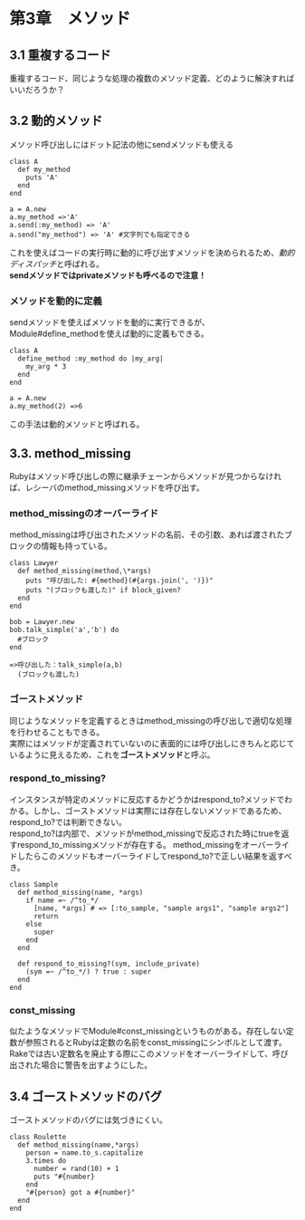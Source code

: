# 第3章　メソッド

## 3.1 重複するコード

重複するコード、同じような処理の複数のメソッド定義、どのように解決すればいいだろうか？

## 3.2 動的メソッド

メソッド呼び出しにはドット記法の他にsendメソッドも使える  
~~~
class A
  def my_method
    puts 'A'
  end
end

a = A.new
a.my_method =>'A'
a.send(:my_method) => 'A'
a.send("my_method") => 'A' #文字列でも指定できる  
~~~  

これを使えばコードの実行時に動的に呼び出すメソッドを決められるため、*動的ディスパッチ*と呼ばれる。  
**sendメソッドではprivateメソッドも呼べるので注意！**  

### メソッドを動的に定義  

sendメソッドを使えばメソッドを動的に実行できるが、Module#define_methodを使えば動的に定義もできる。  
~~~
class A
  define_method :my_method do |my_arg|
    my_arg * 3
  end
end

a = A.new
a.my_method(2) =>6
~~~  

この手法は動的メソッドと呼ばれる。  

## 3.3. method_missing

Rubyはメソッド呼び出しの際に継承チェーンからメソッドが見つからなければ、レシーバのmethod_missingメソッドを呼び出す。  

### method_missingのオーバーライド

method_missingは呼び出されたメソッドの名前、その引数、あれば渡されたブロックの情報も持っている。  
~~~
class Lawyer
  def method_missing(method,\*args)
    puts "呼び出した: #{method}(#{args.join(', ')})"
    puts "(ブロックも渡した)" if block_given?
  end
end

bob = Lawyer.new
bob.talk_simple('a','b') do
  #ブロック
end

=>呼び出した：talk_simple(a,b)
  (ブロックも渡した)
~~~  

### ゴーストメソッド

同じようなメソッドを定義するときはmethod_missingの呼び出しで適切な処理を行わせることもできる。  
実際にはメソッドが定義されていないのに表面的には呼び出しにきちんと応じているように見えるため、これを**ゴーストメソッド**と呼ぶ。  
### respond_to_missing?

インスタンスが特定のメソッドに反応するかどうかはrespond_to?メソッドでわかる。しかし、ゴーストメソッドは実際には存在しないメソッドであるため、respond_to?では判断できない。  
respond_to?は内部で、メソッドがmethod_missingで反応された時にtrueを返すrespond_to_missingメソッドが存在する。
method_missingをオーバーライドしたらこのメソッドもオーバーライドしてrespond_to?で正しい結果を返すべき。  

~~~
class Sample
  def method_missing(name, *args)
    if name =~ /^to_*/
      [name, *args] # => [:to_sample, "sample args1", "sample args2"]
      return
    else
      super
    end
  end

  def respond_to_missing?(sym, include_private)
    (sym =~ /^to_*/) ? true : super
  end
end
~~~  

### const_missing

似たようなメソッドでModule#const_missingというものがある。存在しない定数が参照されるとRubyは定数の名前をconst_missingにシンボルとして渡す。Rakeでは古い定数名を廃止する際にこのメソッドをオーバーライドして、呼び出された場合に警告を出すようにした。  
  
## 3.4 ゴーストメソッドのバグ

ゴーストメソッドのバグには気づきにくい。  
~~~
class Roulette
  def method_missing(name,*args)
    person = name.to_s.capitalize
    3.times do
      number = rand(10) + 1
      puts "#{number}
    end
    "#{person} got a #{number}"
  end
end
~~~  

